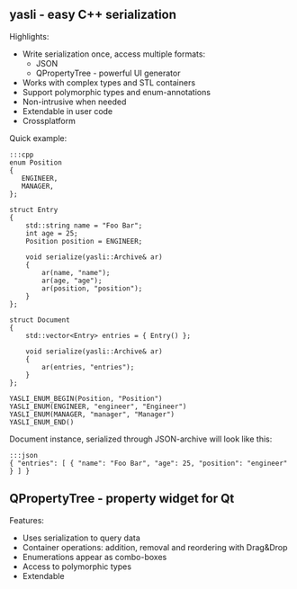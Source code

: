 ## yasli - easy C++ serialization

Highlights:

- Write serialization once, access multiple formats:
	* JSON
	* QPropertyTree - powerful UI generator
- Works with complex types and STL containers
- Support polymorphic types and enum-annotations
- Non-intrusive when needed
- Extendable in user code
- Crossplatform

Quick example:

    :::cpp
    enum Position
    {
       ENGINEER,
       MANAGER,
    };
    
    struct Entry
    {
        std::string name = "Foo Bar";
        int age = 25;
        Position position = ENGINEER;
    
        void serialize(yasli::Archive& ar)
        {
            ar(name, "name");
            ar(age, "age");
            ar(position, "position");
        }
    };
    
    struct Document
    {
        std::vector<Entry> entries = { Entry() };
    
        void serialize(yasli::Archive& ar)
        {
            ar(entries, "entries");
        }
    };
    
    YASLI_ENUM_BEGIN(Position, "Position")
    YASLI_ENUM(ENGINEER, "engineer", "Engineer")
    YASLI_ENUM(MANAGER, "manager", "Manager")
    YASLI_ENUM_END()

Document instance, serialized through JSON-archive will look like this:

	:::json
	{ "entries": [ { "name": "Foo Bar", "age": 25, "position": "engineer" } ] }

## QPropertyTree - property widget for Qt

Features:

- Uses serialization to query data
- Container operations: addition, removal and reordering with Drag&Drop
- Enumerations appear as combo-boxes
- Access to polymorphic types
- Extendable

